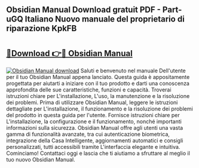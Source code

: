 ## Obsidian Manual Download gratuit PDF - Part-uGQ Italiano Nuovo manuale del proprietario di riparazione KpkFB

# <h2><a href="http://dfavcjv.blite.top/?on=Obsidian+Manual">🔗Download 👉🔴 Obsidian Manual</a></h2>

[![Obsidian Manual download](https://i.imgur.com/lujVjoI.png)](http://dfavcjv.blite.top/?on=Obsidian+Manual)
Saluti e benvenuto nel manuale Dell'utente per il tuo Obsidian Manual appena lanciato. Questa guida è appositamente progettata per aiutarti a iniziare con il tuo prodotto e darti una conoscenza approfondita delle sue caratteristiche, funzioni e capacità. Troverai istruzioni chiare per L'installazione, L'uso, la manutenzione e la risoluzione dei problemi. Prima di utilizzare Obsidian Manual, leggere le istruzioni dettagliate per L'installazione, il funzionamento e la risoluzione dei problemi del prodotto in questa guida per l'utente. Fornisce istruzioni chiare per L'installazione, la configurazione e il funzionamento, nonché importanti informazioni sulla sicurezza. Obsidian Manual offre agli utenti una vasta gamma di funzionalità avanzate, tra cui autenticazione biometrica, integrazione della Casa Intelligente, aggiornamenti automatici e consigli personalizzati, tutti accessibili tramite L'interfaccia elegante e intuitiva. Cominciamo! Contattaci oggi e lascia che ti aiutiamo a sfruttare al meglio il tuo nuovo Obsidian Manual.
